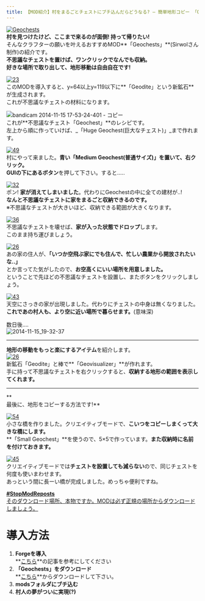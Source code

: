 ```yaml
---
title: 【MOD紹介】村をまるごとチェストにブチ込んだらどうなる? – 簡単地形コピー 「Geochests」
---
```


[![Geochests](https://cdn-ak.f.st-hatena.com/images/fotolife/s/sasigume/20210208/20210208162031.png)](#d/6/d63df524.png "Geochests")  
**村を見つけたけど、ここまで来るのが面倒! 持って帰りたい!**  
そんなクラフターの願いを叶えるおすすめMOD**「Geochests」**(Sirwolさん制作)の紹介です。  
**不思議なチェストを置けば、ワンクリックでなんでも収納。**  
**好きな場所で取り出して、地形移動は自由自在です!**

[![23](https://cdn-ak.f.st-hatena.com/images/fotolife/s/sasigume/20210208/20210208142920.png)](#6/a/6ac7af95.png "23")  
このMODを導入すると、y=64以上y=119以下に**「Geodite」という新鉱石**が生成されます。  
これが不思議なチェストの材料になります。

![bandicam 2014-11-15 17-53-24-401 - コピー](https://cdn-ak.f.st-hatena.com/images/fotolife/s/sasigume/20210208/20210208142311.jpg)  
これが**不思議なチェスト「Geochest」**のレシピです。  
左上から順に作っていけば、_「Huge Geochest(巨大なチェスト)」_まで作れます。

[![49](https://cdn-ak.f.st-hatena.com/images/fotolife/s/sasigume/20210208/20210208175443.png)](#f/2/f29d081a.png "49")  
村にやって来ました。**青い「Medium Geochest(普通サイズ)」**を置いて、右クリック。  
GUIの**下にあるボタン**を押して下さい。すると…..

[![32](https://cdn-ak.f.st-hatena.com/images/fotolife/s/sasigume/20210208/20210208124713.png)](#0/2/024197fa.png "32")  
ポン! **家が消えてしまいました**。代わりにGeochestの中に全ての建材が..!  
**なんと不思議なチェストに家をまるごと収納できるのです。**  
※不思議なチェストが大きいほど、収納できる範囲が大きくなります。

[![36](https://cdn-ak.f.st-hatena.com/images/fotolife/s/sasigume/20210208/20210208134256.png)](#4/0/4082c51a.png "36")  
不思議なチェストを壊せば、**家が入った状態でドロップ**します。  
このまま持ち運びましょう。

[![26](https://cdn-ak.f.st-hatena.com/images/fotolife/s/sasigume/20210208/20210208143420.png)](#6/e/6effbe20.png "26")  
あの家の住人が、**「いつか空飛ぶ家にでも住んで、忙しい農業から開放されたいな..」**  
とか言ってた気がしたので、**お空高くにいい場所を用意しました。**  
ということで先ほどの不思議なチェストを設置し、またボタンをクリックしましょう。

[![43](https://cdn-ak.f.st-hatena.com/images/fotolife/s/sasigume/20210208/20210208133738.png)](#3/a/3aee6906.png "43")  
天空にさっきの家が出現しました。代わりにチェストの中身は無くなりました。  
**これであの村人も、より空に近い場所で暮らせます。**(意味深)

数日後….  
![2014-11-15_19-32-37](https://cdn-ak.f.st-hatena.com/images/fotolife/s/sasigume/20210208/20210208175035.jpg)

---

**地形の移動をもっと楽にするアイテム**を紹介します。  
[![26](https://cdn-ak.f.st-hatena.com/images/fotolife/s/sasigume/20210208/20210208180518.png)](#f/c/fc30bd7b.png "26")  
新鉱石「Geodite」と棒で**「Geovisualizer」**が作れます。  
手に持って不思議なチェストを右クリックすると、**収納する地形の範囲を表示してくれます。**

---

**  
最後に、地形をコピーする方法です!**

[![54](https://cdn-ak.f.st-hatena.com/images/fotolife/s/sasigume/20210208/20210208155726.png)](#b/e/be2dfab8.png "54")  
小さな橋を作りました。クリエイティブモードで、**こいつをコピーしまくって大きな橋にします。**  
**「Small Geochest」**を使うので、5×5で作っています。**また収納時に名前を付けておきます。**

[![45](https://cdn-ak.f.st-hatena.com/images/fotolife/s/sasigume/20210208/20210208083538.png)](#3/4/347ba86e.png "45")  
クリエイティブモードでは**チェストを設置しても減らない**ので、同じチェストを何度も使いまわせます。  
あっという間に長ーい橋が完成しました。めっちゃ便利ですね。

[**#StopModReposts**  
そのダウンロード場所、本物ですか。MODは必ず正規の場所からダウンロードしましょう。](https://www.napoan.com/stop-mod-reposts/)

# 導入方法 

1.  **Forgeを導入**  
    **[こちら](/minecraft-je/howto/install-forge/)**の記事を参考にしてください
2.  **「Geochests」をダウンロード**  
    **[こちら](http://www.minecraftforum.net/forums/mapping-and-modding/minecraft-mods/2263411-geochests-v1-0-4-take-the-world-with-you)**からダウンロードして下さい。
3.  **modsフォルダにブチ込む** 
4.  **村人の夢がついに実現(?)**

